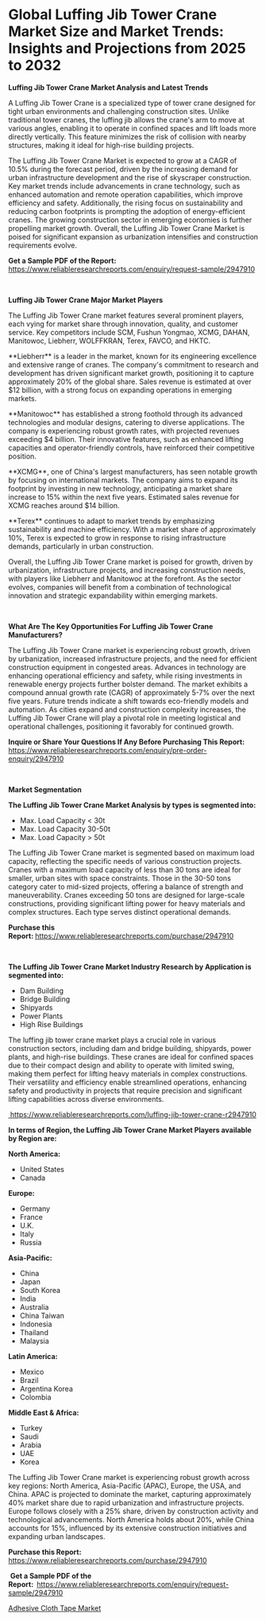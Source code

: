 <p><h1>Global Luffing Jib Tower Crane Market Size and Market Trends: Insights and Projections from 2025 to 2032</h1></p><p><strong>Luffing Jib Tower Crane Market Analysis and Latest Trends</strong></p>
<p><p>A Luffing Jib Tower Crane is a specialized type of tower crane designed for tight urban environments and challenging construction sites. Unlike traditional tower cranes, the luffing jib allows the crane's arm to move at various angles, enabling it to operate in confined spaces and lift loads more directly vertically. This feature minimizes the risk of collision with nearby structures, making it ideal for high-rise building projects.</p><p>The Luffing Jib Tower Crane Market is expected to grow at a CAGR of 10.5% during the forecast period, driven by the increasing demand for urban infrastructure development and the rise of skyscraper construction. Key market trends include advancements in crane technology, such as enhanced automation and remote operation capabilities, which improve efficiency and safety. Additionally, the rising focus on sustainability and reducing carbon footprints is prompting the adoption of energy-efficient cranes. The growing construction sector in emerging economies is further propelling market growth. Overall, the Luffing Jib Tower Crane Market is poised for significant expansion as urbanization intensifies and construction requirements evolve.</p></p>
<p><strong>Get a Sample PDF of the Report:&nbsp;</strong> <a href="https://www.reliableresearchreports.com/enquiry/request-sample/2947910?utm_campaign=2255&utm_medium=2&utm_source=Github&utm_content=ia&utm_term=12032025&utm_id=luffing-jib-tower-crane">https://www.reliableresearchreports.com/enquiry/request-sample/2947910</a></p>
<p>&nbsp;</p>
<p><strong>Luffing Jib Tower Crane Major Market Players</strong></p>
<p><p>The Luffing Jib Tower Crane market features several prominent players, each vying for market share through innovation, quality, and customer service. Key competitors include SCM, Fushun Yongmao, XCMG, DAHAN, Manitowoc, Liebherr, WOLFFKRAN, Terex, FAVCO, and HKTC.</p><p>**Liebherr** is a leader in the market, known for its engineering excellence and extensive range of cranes. The company's commitment to research and development has driven significant market growth, positioning it to capture approximately 20% of the global share. Sales revenue is estimated at over $12 billion, with a strong focus on expanding operations in emerging markets.</p><p>**Manitowoc** has established a strong foothold through its advanced technologies and modular designs, catering to diverse applications. The company is experiencing robust growth rates, with projected revenues exceeding $4 billion. Their innovative features, such as enhanced lifting capacities and operator-friendly controls, have reinforced their competitive position.</p><p>**XCMG**, one of China's largest manufacturers, has seen notable growth by focusing on international markets. The company aims to expand its footprint by investing in new technology, anticipating a market share increase to 15% within the next five years. Estimated sales revenue for XCMG reaches around $14 billion.</p><p>**Terex** continues to adapt to market trends by emphasizing sustainability and machine efficiency. With a market share of approximately 10%, Terex is expected to grow in response to rising infrastructure demands, particularly in urban construction.</p><p>Overall, the Luffing Jib Tower Crane market is poised for growth, driven by urbanization, infrastructure projects, and increasing construction needs, with players like Liebherr and Manitowoc at the forefront. As the sector evolves, companies will benefit from a combination of technological innovation and strategic expandability within emerging markets.</p></p>
<p>&nbsp;</p>
<p><strong>What Are The Key Opportunities For Luffing Jib Tower Crane Manufacturers?</strong></p>
<p><p>The Luffing Jib Tower Crane market is experiencing robust growth, driven by urbanization, increased infrastructure projects, and the need for efficient construction equipment in congested areas. Advances in technology are enhancing operational efficiency and safety, while rising investments in renewable energy projects further bolster demand. The market exhibits a compound annual growth rate (CAGR) of approximately 5-7% over the next five years. Future trends indicate a shift towards eco-friendly models and automation. As cities expand and construction complexity increases, the Luffing Jib Tower Crane will play a pivotal role in meeting logistical and operational challenges, positioning it favorably for continued growth.</p></p>
<p><strong>Inquire or Share Your Questions If Any Before Purchasing This Report:</strong> <a href="https://www.reliableresearchreports.com/enquiry/pre-order-enquiry/2947910?utm_campaign=2255&utm_medium=2&utm_source=Github&utm_content=ia&utm_term=12032025&utm_id=luffing-jib-tower-crane">https://www.reliableresearchreports.com/enquiry/pre-order-enquiry/2947910</a></p>
<p>&nbsp;</p>
<p><strong>Market Segmentation</strong></p>
<p><strong>The Luffing Jib Tower Crane Market Analysis by types is segmented into:</strong></p>
<p><ul><li>Max. Load Capacity < 30t</li><li>Max. Load Capacity 30-50t</li><li>Max. Load Capacity > 50t</li></ul></p>
<p><p>The Luffing Jib Tower Crane market is segmented based on maximum load capacity, reflecting the specific needs of various construction projects. Cranes with a maximum load capacity of less than 30 tons are ideal for smaller, urban sites with space constraints. Those in the 30-50 tons category cater to mid-sized projects, offering a balance of strength and maneuverability. Cranes exceeding 50 tons are designed for large-scale constructions, providing significant lifting power for heavy materials and complex structures. Each type serves distinct operational demands.</p></p>
<p><strong>Purchase this Report:&nbsp;</strong><a href="https://www.reliableresearchreports.com/purchase/2947910?utm_campaign=2255&utm_medium=2&utm_source=Github&utm_content=ia&utm_term=12032025&utm_id=luffing-jib-tower-crane">https://www.reliableresearchreports.com/purchase/2947910</a></p>
<p>&nbsp;</p>
<p><strong>The Luffing Jib Tower Crane Market Industry Research by Application is segmented into:</strong></p>
<p><ul><li>Dam Building</li><li>Bridge Building</li><li>Shipyards</li><li>Power Plants</li><li>High Rise Buildings</li></ul></p>
<p><p>The luffing jib tower crane market plays a crucial role in various construction sectors, including dam and bridge building, shipyards, power plants, and high-rise buildings. These cranes are ideal for confined spaces due to their compact design and ability to operate with limited swing, making them perfect for lifting heavy materials in complex constructions. Their versatility and efficiency enable streamlined operations, enhancing safety and productivity in projects that require precision and significant lifting capabilities across diverse environments.</p></p>
<p><a href="https://www.reliableresearchreports.com/luffing-jib-tower-crane-r2947910?utm_campaign=2255&utm_medium=2&utm_source=Github&utm_content=ia&utm_term=12032025&utm_id=luffing-jib-tower-crane">&nbsp;https://www.reliableresearchreports.com/luffing-jib-tower-crane-r2947910</a></p>
<p><strong>In terms of Region, the Luffing Jib Tower Crane Market Players available by Region are:</strong></p>
<p>
    <p> <strong> North America: </strong>
        <ul>
            <li>United States</li>
            <li>Canada</li>
        </ul>
        </p> 
    <p> <strong> Europe: </strong>
        <ul>
            <li>Germany</li>
            <li>France</li>
            <li>U.K.</li>
            <li>Italy</li>
            <li>Russia</li>
        </ul>
        </p> 
    <p> <strong> Asia-Pacific: </strong>
        <ul>
            <li>China</li>
            <li>Japan</li>
            <li>South Korea</li>
            <li>India</li>
            <li>Australia</li>
            <li>China Taiwan</li>
            <li>Indonesia</li>
            <li>Thailand</li>
            <li>Malaysia</li>
        </ul>
        </p> 
    <p> <strong> Latin America: </strong>
        <ul>
            <li>Mexico</li>
            <li>Brazil</li>
            <li>Argentina Korea</li>
            <li>Colombia</li>
        </ul>
        </p> 
    <p> <strong> Middle East & Africa: </strong>
        <ul>
            <li>Turkey</li>
            <li>Saudi</li>
            <li>Arabia</li>
            <li>UAE</li>
            <li>Korea</li>
        </ul>
    </p>
    </p>
<p><p>The Luffing Jib Tower Crane market is experiencing robust growth across key regions: North America, Asia-Pacific (APAC), Europe, the USA, and China. APAC is projected to dominate the market, capturing approximately 40% market share due to rapid urbanization and infrastructure projects. Europe follows closely with a 25% share, driven by construction activity and technological advancements. North America holds about 20%, while China accounts for 15%, influenced by its extensive construction initiatives and expanding urban landscapes.</p></p>
<p><strong>Purchase this Report: </strong><a href="https://www.reliableresearchreports.com/purchase/2947910?utm_campaign=2255&utm_medium=2&utm_source=Github&utm_content=ia&utm_term=12032025&utm_id=luffing-jib-tower-crane">https://www.reliableresearchreports.com/purchase/2947910</a></p>
<p>&nbsp;<strong>Get a Sample PDF of the Report:&nbsp;&nbsp;</strong><a href="https://www.reliableresearchreports.com/enquiry/request-sample/2947910?utm_campaign=2255&utm_medium=2&utm_source=Github&utm_content=ia&utm_term=12032025&utm_id=luffing-jib-tower-crane">https://www.reliableresearchreports.com/enquiry/request-sample/2947910</a></p>
<p><strong></strong></p>
<p><p><a href="https://github.com/uldularido/Market-Research-Report-List-1/blob/main/adhesive-cloth-tape-market.md?utm_campaign=2255&utm_medium=2&utm_source=Github&utm_content=ia&utm_term=12032025&utm_id=luffing-jib-tower-crane">Adhesive Cloth Tape Market</a></p></p>